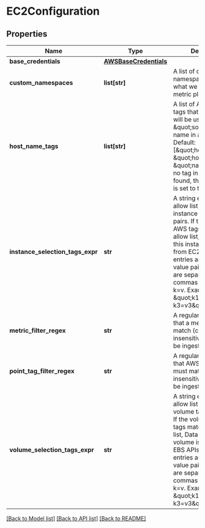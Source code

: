 # EC2Configuration

## Properties
Name | Type | Description | Notes
------------ | ------------- | ------------- | -------------
**base_credentials** | [**AWSBaseCredentials**](AWSBaseCredentials.md) |  | [optional] 
**custom_namespaces** | **list[str]** | A list of custom namespace that limit what we query from metric plus | [optional] 
**host_name_tags** | **list[str]** | A list of AWS instance tags that, when found, will be used as the \&quot;source\&quot; name in a series.  Default: [\&quot;hostname\&quot;, \&quot;host\&quot;, \&quot;name\&quot;].  If no tag in this list is found, the series source is set to the instance id. | [optional] 
**instance_selection_tags_expr** | **str** | A string expressing the allow list of AWS instance tag-value pairs.  If the instance&#39;s AWS tags match this allow list, data about this instance is ingested from EC2 APIs  Multiple entries are OR&#39;ed.  Key-value pairs in the string are separated by commas and in the form k&#x3D;v.  Example: \&quot;k1&#x3D;v1, k1&#x3D;v2, k3&#x3D;v3\&quot;. | [optional] 
**metric_filter_regex** | **str** | A regular expression that a metric name must match (case-insensitively) in order to be ingested | [optional] 
**point_tag_filter_regex** | **str** | A regular expression that AWS tag key name must match (case-insensitively) in order to be ingested | [optional] 
**volume_selection_tags_expr** | **str** | A string expressing the allow list of AWS volume tag-value pairs.  If the volume&#39;s AWS tags match this allow list, Data about this volume is ingested from EBS APIs.  Multiple entries are OR&#39;ed.  Key-value pairs in the string are separated by commas and in the form k&#x3D;v.  Example: \&quot;k1&#x3D;v1, k1&#x3D;v2, k3&#x3D;v3\&quot;. | [optional] 

[[Back to Model list]](../README.md#documentation-for-models) [[Back to API list]](../README.md#documentation-for-api-endpoints) [[Back to README]](../README.md)


